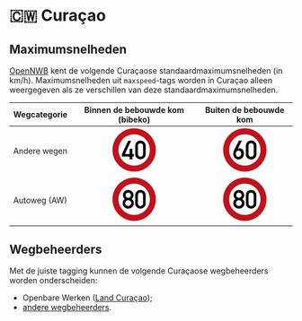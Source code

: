 # 🇨🇼 Curaçao

Maximumsnelheden
----------------

[OpenNWB](../README.md) kent de volgende Curaçaose standaardmaximumsnelheden (in km/h).
Maximumsnelheden uit `maxspeed`-tags worden in Curaçao alleen weergegeven als ze verschillen van deze standaardmaximumsnelheden.

| Wegcategorie | Binnen de bebouwde kom (bibeko) | Buiten de bebouwde kom |
| :----------- | :-----------------------------: | :--------------------: |
| Andere wegen | ![40](maxspeed/40.svg) | ![60](maxspeed/60.svg) |
| Autoweg (AW) | ![80](maxspeed/80.svg) | ![80](maxspeed/80.svg) |

Wegbeheerders
-------------

Met de juiste tagging kunnen de volgende Curaçaose wegbeheerders worden onderscheiden:

* Openbare Werken ([Land Curaçao](../road-operators/landen.md));
* [andere wegbeheerders](../road-operators/other.md).
